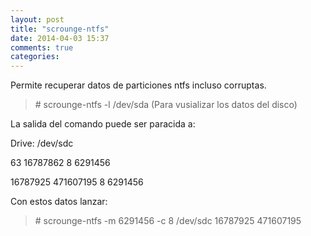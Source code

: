 ```yaml
---
layout: post
title: "scrounge-ntfs"
date: 2014-04-03 15:37
comments: true
categories: 
---
```

Permite recuperar datos de particiones ntfs incluso corruptas. 

>\# scrounge-ntfs -l /dev/sda  (Para vusializar los datos del disco)

La salida del comando puede ser paracida a:

Drive: /dev/sdc 

63              16787862        8               6291456        

16787925        471607195       8               6291456 

Con estos datos lanzar:

>\# scrounge-ntfs -m 6291456 -c 8 /dev/sdc 16787925 471607195

